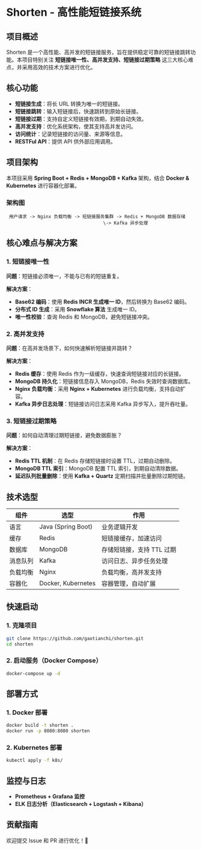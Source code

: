 # Shorten - 高性能短链接系统

## 项目概述

Shorten 是一个高性能、高并发的短链接服务，旨在提供稳定可靠的短链接跳转功能。本项目特别关注 **短链接唯一性、高并发支持、短链接过期策略** 这三大核心难点，并采用高效的技术方案进行优化。

## 核心功能

- **短链接生成**：将长 URL 转换为唯一的短链接。
- **短链接跳转**：输入短链接后，快速跳转到原始长链接。
- **短链接过期**：支持自定义短链接有效期，到期自动失效。
- **高并发支持**：优化系统架构，使其支持高并发访问。
- **访问统计**：记录短链接的访问量、来源等信息。
- **RESTFul API**：提供 API 供外部应用调用。

## 项目架构

本项目采用 **Spring Boot + Redis + MongoDB + Kafka** 架构，结合 **Docker & Kubernetes** 进行容器化部署。

### 架构图

```
 用户请求 -> Nginx 负载均衡 -> 短链接服务集群 -> Redis + MongoDB 数据存储
                                    \-> Kafka 异步处理
```

## 核心难点与解决方案

### 1. 短链接唯一性

**问题**：短链接必须唯一，不能与已有的短链重复。

**解决方案**：

- **Base62 编码**：使用 **Redis INCR 生成唯一 ID**，然后转换为 Base62 编码。
- **分布式 ID 生成**：采用 **Snowflake 算法** 生成唯一 ID。
- **唯一性校验**：查询 Redis 和 MongoDB，避免短链接冲突。

### 2. 高并发支持

**问题**：在高并发场景下，如何快速解析短链接并跳转？

**解决方案**：

- **Redis 缓存**：使用 Redis 作为一级缓存，快速查询短链接对应的长链接。
- **MongoDB 持久化**：短链接信息存入 MongoDB，Redis 失效时查询数据库。
- **Nginx 负载均衡**：采用 **Nginx + Kubernetes** 进行负载均衡，支持自动扩容。
- **Kafka 异步日志处理**：短链接访问日志采用 Kafka 异步写入，提升吞吐量。

### 3. 短链接过期策略

**问题**：如何自动清理过期短链接，避免数据膨胀？

**解决方案**：

- **Redis TTL 机制**：在 Redis 存储短链接时设置 TTL，过期自动删除。
- **MongoDB TTL 索引**：MongoDB 配置 TTL 索引，到期自动清除数据。
- **延迟队列批量删除**：使用 **Kafka + Quartz** 定期扫描并批量删除过期短链。

## 技术选型

| 组件   | 选型                 | 作用              |
|------|--------------------|-----------------|
| 语言   | Java (Spring Boot) | 业务逻辑开发          |
| 缓存   | Redis              | 短链接缓存，加速访问      |
| 数据库  | MongoDB            | 存储短链接，支持 TTL 过期 |
| 消息队列 | Kafka              | 访问日志、异步任务处理     |
| 负载均衡 | Nginx              | 负载均衡，高并发支持      |
| 容器化  | Docker, Kubernetes | 容器管理，自动扩展       |

## 快速启动

### 1. 克隆项目

```sh
git clone https://github.com/gaotianchi/shorten.git
cd shorten
```

### 2. 启动服务（Docker Compose）

```sh
docker-compose up -d
```

## 部署方式

### 1. **Docker 部署**

```sh
docker build -t shorten .
docker run -p 8080:8080 shorten
```

### 2. **Kubernetes 部署**

```sh
kubectl apply -f k8s/
```

## 监控与日志

- **Prometheus + Grafana 监控**
- **ELK 日志分析（Elasticsearch + Logstash + Kibana）**

## 贡献指南

欢迎提交 Issue 和 PR 进行优化！🚀


